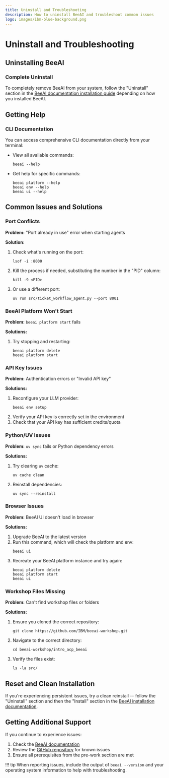 ```yaml
---
title: Uninstall and Troubleshooting
description: How to uninstall BeeAI and troubleshoot common issues
logo: images/ibm-blue-background.png
---
```


# Uninstall and Troubleshooting

## Uninstalling BeeAI

### Complete Uninstall

To completely remove BeeAI from your system, follow the "Uninstall" section in the [BeeAI documentation installation guide](https://docs.beeai.dev/introduction/installation) depending on how you installed BeeAI.

## Getting Help

### CLI Documentation

You can access comprehensive CLI documentation directly from your terminal:

- View all available commands:
    ```shell
    beeai --help
    ```

- Get help for specific commands:
    ```shell
    beeai platform --help
    beeai env --help
    beeai ui --help
    ```

## Common Issues and Solutions

### Port Conflicts

**Problem:** "Port already in use" error when starting agents

**Solution:**
1. Check what's running on the port:
    ```shell
    lsof -i :8000
    ```
2. Kill the process if needed, substituting the number in the "PID" column:
    ```shell
    kill -9 <PID>
    ```
3. Or use a different port:
    ```shell
    uv run src/ticket_workflow_agent.py --port 8001
    ```

### BeeAI Platform Won't Start

**Problem:** `beeai platform start` fails

**Solutions:**
1. Try stopping and restarting:
    ```shell
    beeai platform delete
    beeai platform start
    ```

### API Key Issues

**Problem:** Authentication errors or "Invalid API key"

**Solutions:**
1. Reconfigure your LLM provider:
    ```shell
    beeai env setup
    ```
2. Verify your API key is correctly set in the environment
3. Check that your API key has sufficient credits/quota

### Python/UV Issues

**Problem:** `uv sync` fails or Python dependency errors

**Solutions:**
1. Try clearing `uv` cache:
    ```shell
    uv cache clean
    ```
2. Reinstall dependencies:
    ```shell
    uv sync --reinstall
    ```

### Browser Issues

**Problem:** BeeAI UI doesn't load in browser

**Solutions:**
1. Upgrade BeeAI to the latest version
2. Run this command, which will check the platform and env:
    ```shell
    beeai ui
    ```
3. Recreate your BeeAI platform instance and try again:
    ```shell
    beeai platform delete
    beeai platform start
    beeai ui
    ```

### Workshop Files Missing

**Problem:** Can't find workshop files or folders

**Solutions:**
1. Ensure you cloned the correct repository:
    ```shell
    git clone https://github.com/IBM/beeai-workshop.git
    ```
2. Navigate to the correct directory:
    ```shell
    cd beeai-workshop/intro_acp_beeai
    ```
3. Verify the files exist:
    ```shell
    ls -la src/
    ```

## Reset and Clean Installation

If you're experiencing persistent issues, try a clean reinstall -- follow the "Uninstall" section and then the "Install" section in the [BeeAI installation documentation](https://docs.beeai.dev/introduction/installation).

## Getting Additional Support

If you continue to experience issues:

1. Check the [BeeAI documentation](https://docs.beeai.dev)
2. Review the [GitHub repository](https://github.com/IBM/beeai-workshop) for known issues
3. Ensure all prerequisites from the pre-work section are met

!!! tip
    When reporting issues, include the output of `beeai --version` and your operating system information to help with troubleshooting.
